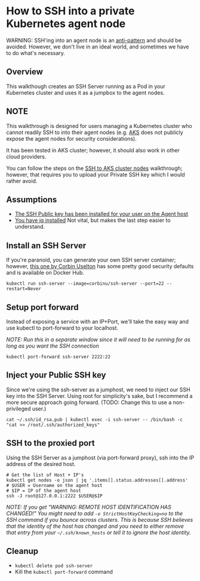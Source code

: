 # How to SSH into a private Kubernetes agent node

WARNING:  SSH'ing into an agent node is an [anti-pattern](https://en.wikipedia.org/wiki/Anti-pattern) and should be avoided.  However, we don't live in an ideal world, and sometimes we have to do what's necessary.

## Overview

This walkthough creates an SSH Server running as a Pod in your Kubernetes cluster and uses it as a jumpbox to the agent nodes.  

## NOTE

This walkthrough is designed for users managing a Kubernetes cluster who cannot readily SSH to into their agent nodes (e.g. [AKS](https://docs.microsoft.com/en-us/azure/aks/) does not publicly expose the agent nodes for security considerations).

It has been tested in AKS cluster; however, it should also work in other cloud providers.

You can follow the steps on the [SSH to AKS cluster nodes](https://docs.microsoft.com/en-us/azure/aks/aks-ssh) walkthrough; however, that requires you to upload your Private SSH key which I would rather avoid.

## Assumptions

* [The SSH Public key has been installed for your user on the Agent host](https://docs.microsoft.com/en-us/azure/virtual-machines/extensions/vmaccess#update-ssh-key)
* [You have jq installed](https://stedolan.github.io/jq/) Not vital, but makes the last step easier to understand.

## Install an SSH Server

If you're paranoid, you can generate your own SSH server container; however, [this one by Corbin Uselton](https://github.com/corbinu/ssh-server) has some pretty good security defaults and is available on Docker Hub.

```shell
kubectl run ssh-server --image=corbinu/ssh-server --port=22 --restart=Never
```

## Setup port forward

Instead of exposing a service with an IP+Port, we'll take the easy way and use kubectl to port-forward to your localhost.

*NOTE: Run this in a separate window since it will need to be running for as long as you want the SSH connection*

```shell
kubectl port-forward ssh-server 2222:22
```

## Inject your Public SSH key

Since we're using the ssh-server as a jumphost, we need to inject our SSH key into the SSH Server.  Using root for simplicity's sake, but I recommend a more secure approach going forward. (TODO:  Change this to use a non-privileged user.)

```shell
cat ~/.ssh/id_rsa.pub | kubectl exec -i ssh-server -- /bin/bash -c "cat >> /root/.ssh/authorized_keys"
```

## SSH to the proxied port

Using the SSH Server as a jumphost (via port-forward proxy), ssh into the IP address of the desired host.

```shell
# Get the list of Host + IP's
kubectl get nodes -o json | jq '.items[].status.addresses[].address'
# $USER = Username on the agent host
# $IP = IP of the agent host
ssh -J root@127.0.0.1:2222 $USER@$IP
```

*NOTE: If you get "WARNING: REMOTE HOST IDENTIFICATION HAS CHANGED!" You might need to add `-o StrictHostKeyChecking=no` to the SSH command if you bounce across clusters.  This is because SSH believes that the identity of the host has changed and you need to either remove that entry from your `~/.ssh/known_hosts` or tell it to ignore the host identity.*

## Cleanup

* `kubectl delete pod ssh-server`
* Kill the `kubectl port-forward` command
